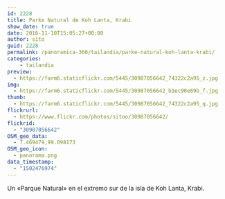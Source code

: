 ```yaml
---
id: 2228
title: Parke Natural de Koh Lanta, Krabi
show_date: true
date: 2016-11-10T15:05:27+00:00
author: sito
guid: 2228
permalink: /panoramica-360/tailandia/parke-natural-koh-lanta-krabi/
categories:
    - tailandia
preview:
  - https://farm6.staticflickr.com/5445/30987056642_74322c2a95_z.jpg
img:
  - https://farm6.staticflickr.com/5445/30987056642_b1ec90e69b_f.jpg
thumb:
  - https://farm6.staticflickr.com/5445/30987056642_74322c2a95_q.jpg
flickrurl:
  - https://www.flickr.com/photos/sitoo/30987056642/
flickrid:
  - "30987056642"
OSM_geo_data:
  - 7.469479,99.098173
OSM_geo_icon:
  - panorama.png
data_timestamp:
  - "1502476974"
---
```

Un «Parque Natural» en el extremo sur de la isla de Koh Lanta, Krabi.